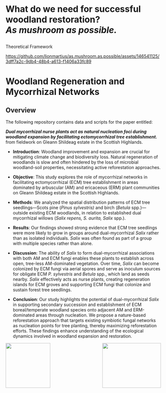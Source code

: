 # <p> What do we need for successful woodland restoration? <br> _As mushroom as possible._</p>


Theoretical Framework


https://github.com/lionmartius/as.mushroom.as.possible/assets/146541125/3dff7a2c-9db4-48b4-a613-f1406a33fc89



# Woodland Regeneration and Mycorrhizal Networks

## Overview
The following repository contains data and scripts for the paper entitled: 

_**Dual mycorrhizal nurse plants act as natural nucleation foci during woodland expansion by facilitating ectomycorrhizal tree establishment.**_ from fieldwork on Gleann Shìldeag estate in the Scottish Highlands.

- **Introduction**: 
  Woodland improvement and expansion are crucial for mitigating climate change and biodiversity loss. Natural regeneration of woodlands is slow and often hindered by the loss of microbial woodland-soil properties, necessitating active reforestation approaches.

- **Objective**: 
  This study explores the role of mycorrhizal networks in facilitating ectomycorrhizal (ECM) tree establishment in areas dominated by arbuscular (AM) and ericaceous (ERM) plant communities on Gleann Shìldeag estate in the Scottish Highlands.

- **Methods**: 
  We analyzed the spatial distribution patterns of ECM tree seedlings—Scots pine (*Pinus sylvestris)* and birch (*Betula* spp.)—outside existing ECM woodlands, in relation to established dual mycorrhizal willows (*Salix repens, S. aurita, Salix* spp.).

- **Results**: 
  Our findings showed strong evidence that ECM tree seedlings were more likely to grow in groups around dual-mycorrhizal *Salix* rather than as isolated individuals. *Salix* was often found as part of a group with multiple species rather than alone.

- **Discussion**: 
  The ability of *Salix* to form dual-mycorrhizal associations with both AM and ECM fungi enables these plants to establish across open, tree-less AM-dominated vegetation. Over time, *Salix* can become colonized by ECM fungi via aerial spores and serve as inoculum sources for obligate ECM *P. sylvestris* and *Betula* spp., which land as seeds nearby. *Salix* effectively acts as nurse plants, creating regeneration islands for ECM groves and supporting ECM fungi that colonize and sustain forest tree seedlings.

- **Conclusion**: 
  Our study highlights the potential of dual-mycorrhizal *Salix* in supporting secondary succession and establishment of ECM boreal/temperate woodland species onto adjacent AM and ERM-dominated areas through nucleation. We propose a nature-based reforestation approach that targets existing symbiotic fungal networks as nucleation points for tree planting, thereby maximizing reforestation efforts. These findings enhance understanding of the ecological dynamics involved in woodland expansion and restoration.


<div style="overflow:auto;">
  <img align="right" width="190" height="145" src="https://github.com/lionmartius/as.mushroom.as.possible/assets/146541125/9119f637-7e97-4d63-88b2-2ede879a526a">


<div style="overflow:auto;">
  <img align="center" width="145" height="145" src="https://github.com/lionmartius/as.mushroom.as.possible/assets/146541125/20e54cf6-65c5-4103-953a-acd8ed11e38f">


